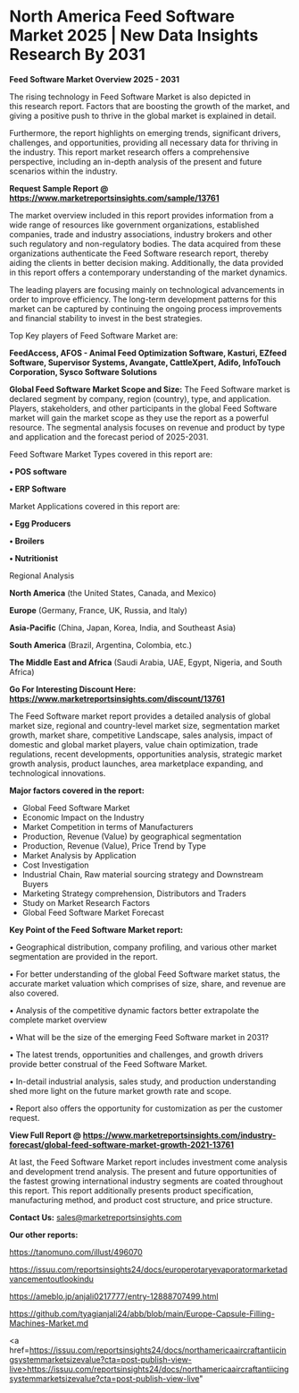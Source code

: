  # North America Feed Software Market 2025 | New Data Insights Research By 2031

<Strong> Feed Software Market Overview 2025 - 2031</strong>

The rising technology in Feed Software Market is also depicted in this research report. Factors that are boosting the growth of the market, and giving a positive push to thrive in the global market is explained in detail.

Furthermore, the report highlights on emerging trends, significant drivers, challenges, and opportunities, providing all necessary data for thriving in the industry. This report market research offers a comprehensive perspective, including an in-depth analysis of the present and future scenarios within the industry.

<strong>Request Sample Report @ <a href=https://www.marketreportsinsights.com/sample/13761>https://www.marketreportsinsights.com/sample/13761</a></strong>

The market overview included in this report provides information from a wide range of resources like government organizations, established companies, trade and industry associations, industry brokers and other such regulatory and non-regulatory bodies. The data acquired from these organizations authenticate the Feed Software research report, thereby aiding the clients in better decision making. Additionally, the data provided in this report offers a contemporary understanding of the market dynamics.

The leading players are focusing mainly on technological advancements in order to improve efficiency. The long-term development patterns for this market can be captured by continuing the ongoing process improvements and financial stability to invest in the best strategies.

Top Key players of Feed Software Market are:

<strong>FeedAccess, AFOS - Animal Feed Optimization Software, Kasturi, EZfeed Software, Supervisor Systems, Avangate, CattleXpert, Adifo, InfoTouch Corporation, Sysco Software Solutions</strong>

<strong><b>Global Feed Software Market Scope and Size:</b></strong>
The Feed Software market is declared segment by company, region (country), type, and application. Players, stakeholders, and other participants in the global Feed Software market will gain the market scope as they use the report as a powerful resource. The segmental analysis focuses on revenue and product by type and application and the forecast period of 2025-2031.

Feed Software Market Types covered in this report are:

<strong>• POS software

• ERP Software</strong>

Market Applications covered in this report are:

<strong>• Egg Producers

• Broilers

• Nutritionist</strong> 

Regional Analysis

<strong>North America</strong> (the United States, Canada, and Mexico)

<strong>Europe</strong> (Germany, France, UK, Russia, and Italy)

<strong>Asia-Pacific</strong> (China, Japan, Korea, India, and Southeast Asia)

<strong>South America</strong> (Brazil, Argentina, Colombia, etc.)

<strong>The Middle East and Africa</strong> (Saudi Arabia, UAE, Egypt, Nigeria, and South Africa)

<strong>Go For Interesting Discount Here: <a href=https://www.marketreportsinsights.com/discount/13761>https://www.marketreportsinsights.com/discount/13761</a></strong>

The Feed Software market report provides a detailed analysis of global market size, regional and country-level market size, segmentation market growth, market share, competitive Landscape, sales analysis, impact of domestic and global market players, value chain optimization, trade regulations, recent developments, opportunities analysis, strategic market growth analysis, product launches, area marketplace expanding, and technological innovations.

<strong><b>Major factors covered in the report:</b></strong>
<ul>
  <li>Global Feed Software Market </li>
  <li>Economic Impact on the Industry</li>
  <li>Market Competition in terms of Manufacturers</li>
  <li>Production, Revenue (Value) by geographical segmentation</li>
  <li>Production, Revenue (Value), Price Trend by Type</li>
  <li>Market Analysis by Application</li>
  <li>Cost Investigation</li>
  <li>Industrial Chain, Raw material sourcing strategy and Downstream Buyers</li>
  <li>Marketing Strategy comprehension, Distributors and Traders</li>
  <li>Study on Market Research Factors</li>
  <li>Global Feed Software Market Forecast</li>
</ul>

<strong><b>Key Point of the Feed Software Market report:</b></strong>

• Geographical distribution, company profiling, and various other market segmentation are provided in the report.

• For better understanding of the global Feed Software market status, the accurate market valuation which comprises of size, share, and revenue are also covered.

• Analysis of the competitive dynamic factors better extrapolate the complete market overview

• What will be the size of the emerging Feed Software market in 2031?

• The latest trends, opportunities and challenges, and growth drivers provide better construal of the Feed Software Market.

• In-detail industrial analysis, sales study, and production understanding shed more light on the future market growth rate and scope.

• Report also offers the opportunity for customization as per the customer request.

<strong><b>View Full Report @ <a href=https://www.marketreportsinsights.com/industry-forecast/global-feed-software-market-growth-2021-13761>https://www.marketreportsinsights.com/industry-forecast/global-feed-software-market-growth-2021-13761</a></b></strong>


At last, the Feed Software Market report includes investment come analysis and development trend analysis. The present and future opportunities of the fastest growing international industry segments are coated throughout this report. This report additionally presents product specification, manufacturing method, and product cost structure, and price structure.

<strong>Contact Us:</strong>
sales@marketreportsinsights.com

<strong>Our other reports:</strong>

<a href=https://tanomuno.com/illust/496070>https://tanomuno.com/illust/496070</a>

<a href=https://issuu.com/reportsinsights24/docs/europerotaryevaporatormarketadvancementoutlookindu>https://issuu.com/reportsinsights24/docs/europerotaryevaporatormarketadvancementoutlookindu</a>

<a href=https://ameblo.jp/anjali0217777/entry-12888707499.html>https://ameblo.jp/anjali0217777/entry-12888707499.html</a>

<a href=https://github.com/tyagianjali24/abb/blob/main/Europe-Capsule-Filling-Machines-Market.md>https://github.com/tyagianjali24/abb/blob/main/Europe-Capsule-Filling-Machines-Market.md</a>

<a href=https://issuu.com/reportsinsights24/docs/northamericaaircraftantiicingsystemmarketsizevalue?cta=post-publish-view-live>https://issuu.com/reportsinsights24/docs/northamericaaircraftantiicingsystemmarketsizevalue?cta=post-publish-view-live</a>"
